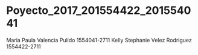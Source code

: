 # Poyecto_2017_201554422_201554041
Maria Paula Valencia Pulido 1554041-2711
Kelly Stephanie Velez Rodriguez 1554422-2711
